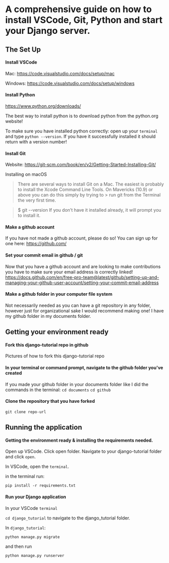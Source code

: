 # A comprehensive guide on how to install VSCode, Git, Python and start your Django server. 

## The Set Up 

#### Install VSCode
Mac: https://code.visualstudio.com/docs/setup/mac

Windows: https://code.visualstudio.com/docs/setup/windows

#### Install Python 
https://www.python.org/downloads/

The best way to install python is to download python from the python.org website! 

To make sure you have installed python correctly: open up your `terminal` and type `python --version`. If you have it successfully installed it should return with a version number! 

#### Install Git 
Website: https://git-scm.com/book/en/v2/Getting-Started-Installing-Git/

Installing on macOS
> There are several ways to install Git on a Mac. The easiest is probably to install the Xcode Command Line Tools. On Mavericks (10.9) or above you can do this simply by trying to > run git from the Terminal the very first time.

> $ git --version
> If you don’t have it installed already, it will prompt you to install it.


#### Make a github account
If you have not made a github account, please do so! You can sign up for one here: https://github.com/

#### Set your commit email in github / git 
Now that you have a github account and are looking to make contributions you have to make sure your email address is correctly linked!
https://docs.github.com/en/free-pro-team@latest/github/setting-up-and-managing-your-github-user-account/setting-your-commit-email-address

#### Make a github folder in your computer file system 
Not necessarily needed as you can have a git repository in any folder, however just for organizational sake I would recommend making one! I have my github folder in my documents folder.


## Getting your environment ready 

#### Fork this django-tutorial repo in github
Pictures of how to fork this django-tutorial repo

#### In your terminal or command prompt, navigate to the github folder you've created
If you made your github folder in your documents folder like I did the commands in the terminal: 
`cd documents`
`cd github`

#### Clone the repository that you have forked

`git clone repo-url`

## Running the application 

#### Getting the environment ready & installing the requirements needed.

Open up VSCode. Click open folder. Navigate to your django-tutorial folder and click `open`. 

In VSCode, open the `terminal`.

in the terminal run: 
```
pip install -r requirements.txt
```

#### Run your Django application 

In your VSCode `terminal`

`cd django_tutorial` to navigate to the django_tutorial folder. 

In `django_tutorial`:
```
python manage.py migrate
```
and then run 
```
python manage.py runserver
```
